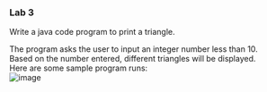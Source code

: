### Lab 3

Write a java code program to print a triangle.</br>

The program asks the user to input an integer number less than 10.</br>
Based on the number entered, different triangles will be displayed.</br>
Here are some sample program runs:</br>
![image](https://user-images.githubusercontent.com/25395370/174872547-42cd427c-f23d-4bf7-8d05-db8510a490be.png)
